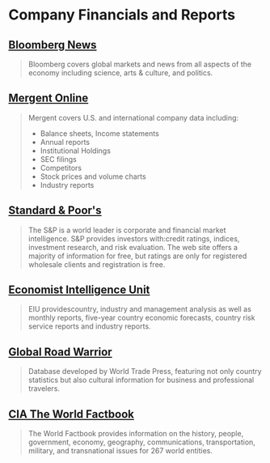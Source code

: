 # Company Financials and Reports

## [Bloomberg News](http:/www.bloomberg.com/)

> Bloomberg covers global markets and news from all aspects of the economy including science, arts & culture, and politics.

## [Mergent Online](http:/summit.csuci.edu:2048/login?url=http://www.mergentonline.com)

> Mergent covers U.S. and international company data including:
>
> * Balance sheets, Income statements
> * Annual reports
> * Institutional Holdings
> * SEC filings
> * Competitors
> * Stock prices and volume charts
> * Industry reports

## [Standard & Poor's](http:/www.standardandpoors.com/en_US/web/guest/home)

> The S&P is a world leader is corporate and financial market intelligence. S&P provides investors with:credit ratings, indices, investment research, and risk evaluation. The web site offers a majority of information for free, but ratings are only for registered wholesale clients and registration is free.

## [Economist Intelligence Unit](http:/summit.csuci.edu:2048/login?url=http://www.eiu.com)

> EIU providescountry, industry and management analysis as well as monthly reports, five-year country economic forecasts, country risk service reports and industry reports.

## [Global Road Warrior](http:/summit.csuci.edu:2048/login?url=http://www.globalroadwarrior.com/directclient_index2.asp?c=csuci)

> Database developed by World Trade Press, featuring not only country statistics but also cultural information for business and professional travelers.

## [CIA The World Factbook](https:/www.cia.gov/library/publications/the-world-factbook/)

> The World Factbook provides information on the history, people, government, economy, geography, communications, transportation, military, and transnational issues for 267 world entities.



